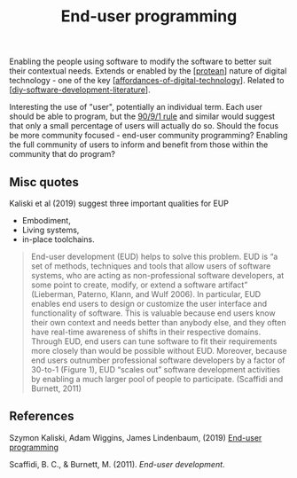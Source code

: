 ﻿---
backlinks:
- title: Note taking strategies
  url: /memex/colophon/note-taking-strategies.html
- title: Enabling computational bricolage
  url: /memex/sense/Bricolage/enabling-computational-bricolage.html
- title: Bricolage
  url: /memex/sense/Bricolage/bricolage.html
tags:
- end-user-programming
- digital-technology
- affordances
- nodt
title: End-user programming
type: note
---
Enabling the people using software to modify the software to better suit their contextual needs. Extends or enabled by the [[protean]] nature of digital technology - one of the key [[affordances-of-digital-technology]]. Related to [[diy-software-development-literature]].

Interesting the use of "user", potentially an individual term. Each user should be able to program, but the [90/9/1 rule](https://en.wikipedia.org/wiki/1%25_rule) and similar would suggest that only a small percentage of users will actually do so. Should the focus be more community focused - end-user community programming? Enabling the full community of users to inform and benefit from those within the community that do program?


## Misc quotes

Kaliski et al  (2019) suggest three important qualities for EUP

- Embodiment,
- Living systems, 
- in-place toolchains.

> End-user development (EUD) helps to solve this problem. EUD is “a set of methods, techniques and tools that allow users of software systems, who are acting as non-professional software developers, at some point to create, modify, or extend a software artifact” (Lieberman, Paterno, Klann, and Wulf 2006). In particular, EUD enables end users to design or customize the user interface and functionality of software. This is valuable because end users know their own context and needs better than anybody else, and they often have real-time awareness of shifts in their respective domains. Through EUD, end users can tune software to fit their requirements more closely than would be possible without EUD. Moreover, because end users outnumber professional software developers by a factor of 30-to-1 (Figure 1), EUD “scales out” software development activities by enabling a much larger pool of people to participate. (Scaffidi and Burnett, 2011)


## References

Szymon Kaliski, Adam Wiggins, James Lindenbaum, (2019) [End-user programming](https://www.inkandswitch.com/end-user-programming/)

Scaffidi, B. C., & Burnett, M. (2011). *End-user development*. 

[//begin]: # "Autogenerated link references for markdown compatibility"
[protean]: ../concepts/protean "Protean"
[affordances-of-digital-technology]: ../Affordances/affordances-of-digital-technology "Affordances of digital technology"
[diy-software-development-literature]: diy-software-development-literature "Literature of DIY software development"
[//end]: # "Autogenerated link references"